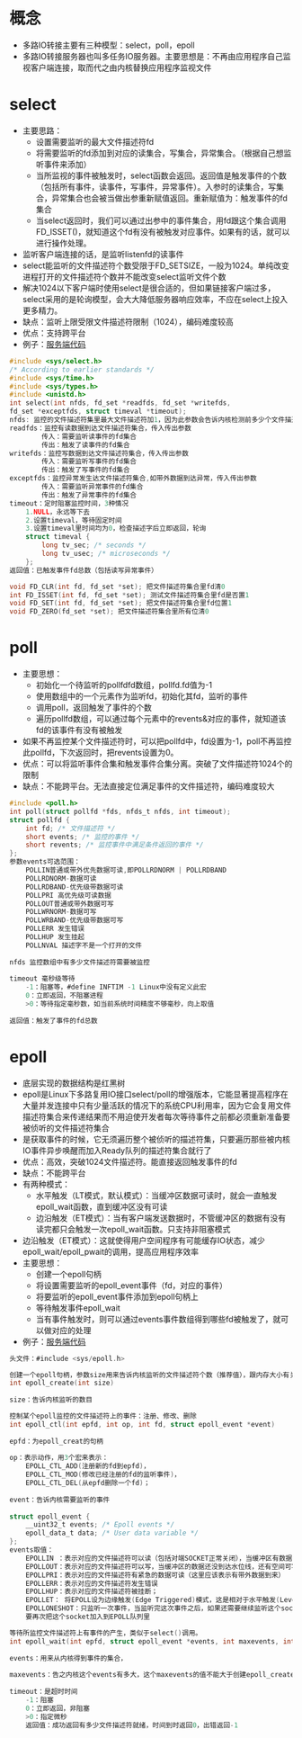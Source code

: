 # 概念

+ 多路IO转接主要有三种模型：select，poll，epoll
+ 多路IO转接服务器也叫多任务IO服务器。主要思想是：不再由应用程序自己监视客户端连接，取而代之由内核替换应用程序监视文件

# select

+ 主要思路：
  + 设置需要监听的最大文件描述符fd
  + 将需要监听的fd添加到对应的读集合，写集合，异常集合。（根据自己想监听事件来添加）
  + 当所监视的事件被触发时，select函数会返回。返回值是触发事件的个数（包括所有事件，读事件，写事件，异常事件）。入参时的读集合，写集合，异常集合也会被当做出参重新赋值返回。重新赋值为：触发事件的fd集合
  + 当select返回时，我们可以通过出参中的事件集合，用fd跟这个集合调用FD_ISSET()，就知道这个fd有没有被触发对应事件。如果有的话，就可以进行操作处理。
+ 监听客户端连接的话，是监听listenfd的读事件
+ select能监听的文件描述符个数受限于FD_SETSIZE，一般为1024。单纯改变进程打开的文件描述符个数并不能改变select监听文件个数
+ 解决1024以下客户端时使用select是很合适的，但如果链接客户端过多，select采用的是轮询模型，会大大降低服务器响应效率，不应在select上投入更多精力。
+ 缺点：监听上限受限文件描述符限制（1024），编码难度较高
+ 优点：支持跨平台
+ 例子：[服务端代码](https://github.com/594301947/knowledge/blob/master/%E7%BD%91%E7%BB%9C/code/select_server.c)

```C
#include <sys/select.h>
/* According to earlier standards */
#include <sys/time.h>
#include <sys/types.h>
#include <unistd.h>
int select(int nfds, fd_set *readfds, fd_set *writefds,
fd_set *exceptfds, struct timeval *timeout);
nfds: 监控的文件描述符集里最大文件描述符加1，因为此参数会告诉内核检测前多少个文件描述符的状态
readfds：监控有读数据到达文件描述符集合，传入传出参数
    	传入：需要监听读事件的fd集合
    	传出：触发了读事件的fd集合
writefds：监控写数据到达文件描述符集合，传入传出参数
    	传入：需要监听写事件的fd集合
    	传出：触发了写事件的fd集合
exceptfds：监控异常发生达文件描述符集合,如带外数据到达异常，传入传出参数
    	传入：需要监听异常事件的fd集合
    	传出：触发了异常事件的fd集合
timeout：定时阻塞监控时间，3种情况
    1.NULL，永远等下去
    2.设置timeval，等待固定时间
    3.设置timeval里时间均为0，检查描述字后立即返回，轮询
    struct timeval {
        long tv_sec; /* seconds */
        long tv_usec; /* microseconds */
    };
返回值：已触发事件fd总数（包括读写异常事件）
```

```C
void FD_CLR(int fd, fd_set *set); 把文件描述符集合里fd清0
int FD_ISSET(int fd, fd_set *set); 测试文件描述符集合里fd是否置1
void FD_SET(int fd, fd_set *set); 把文件描述符集合里fd位置1
void FD_ZERO(fd_set *set); 把文件描述符集合里所有位清0
```

# poll

+ 主要思想：
  + 初始化一个待监听的pollfdfd数组，pollfd.fd值为-1
  + 使用数组中的一个元素作为监听fd，初始化其fd，监听的事件
  + 调用poll，返回触发了事件的个数
  + 遍历pollfd数组，可以通过每个元素中的revents&对应的事件，就知道该fd的该事件有没有被触发
+ 如果不再监控某个文件描述符时，可以把pollfd中，fd设置为-1，poll不再监控此pollfd，下次返回时，把revents设置为0。
+ 优点：可以将监听事件合集和触发事件合集分离。突破了文件描述符1024个的限制
+ 缺点：不能跨平台。无法直接定位满足事件的文件描述符，编码难度较大

```C
#include <poll.h>
int poll(struct pollfd *fds, nfds_t nfds, int timeout);
struct pollfd {
    int fd; /* 文件描述符 */
    short events; /* 监控的事件 */
    short revents; /* 监控事件中满足条件返回的事件 */
};
参数events可选范围：
    POLLIN普通或带外优先数据可读,即POLLRDNORM | POLLRDBAND
    POLLRDNORM-数据可读
    POLLRDBAND-优先级带数据可读
    POLLPRI 高优先级可读数据
    POLLOUT普通或带外数据可写
    POLLWRNORM-数据可写
    POLLWRBAND-优先级带数据可写
    POLLERR 发生错误
    POLLHUP 发生挂起
    POLLNVAL 描述字不是一个打开的文件
    
nfds 监控数组中有多少文件描述符需要被监控
    
timeout 毫秒级等待
    -1：阻塞等，#define INFTIM -1 Linux中没有定义此宏
    0：立即返回，不阻塞进程
    >0：等待指定毫秒数，如当前系统时间精度不够毫秒，向上取值
    
返回值：触发了事件的fd总数
```

# epoll

+ 底层实现的数据结构是红黑树
+ epoll是Linux下多路复用IO接口select/poll的增强版本，它能显著提高程序在大量并发连接中只有少量活跃的情况下的系统CPU利用率，因为它会复用文件描述符集合来传递结果而不用迫使开发者每次等待事件之前都必须重新准备要被侦听的文件描述符集合
+ 是获取事件的时候，它无须遍历整个被侦听的描述符集，只要遍历那些被内核IO事件异步唤醒而加入Ready队列的描述符集合就行了
+ 优点：高效，突破1024文件描述符。能直接返回触发事件的fd
+ 缺点：不能跨平台
+ 有两种模式：
  + 水平触发（LT模式，默认模式）：当缓冲区数据可读时，就会一直触发epoll_wait函数，直到缓冲区没有可读
  + 边沿触发（ET模式）：当有客户端发送数据时，不管缓冲区的数据有没有读完都只会触发一次epoll_wait函数。只支持非阻塞模式
+ 边沿触发（ET模式）：这就使得用户空间程序有可能缓存IO状态，减少epoll_wait/epoll_pwait的调用，提高应用程序效率
+ 主要思想：
  + 创建一个epoll句柄
  + 将设置需要监听的epoll_event事件（fd，对应的事件）
  + 将要监听的epoll_event事件添加到epoll句柄上
  + 等待触发事件epoll_wait
  + 当有事件触发时，则可以通过events事件数组得到哪些fd被触发了，就可以做对应的处理
+ 例子：[服务端代码](https://github.com/594301947/knowledge/blob/master/%E7%BD%91%E7%BB%9C/code/epoll_server.c)

```C
头文件：#include <sys/epoll.h>
```

```C
创建一个epoll句柄，参数size用来告诉内核监听的文件描述符个数（推荐值），跟内存大小有关
int epoll_create(int size)
    
size：告诉内核监听的数目
```

```C
控制某个epoll监控的文件描述符上的事件：注册、修改、删除
int epoll_ctl(int epfd, int op, int fd, struct epoll_event *event)
    
epfd：为epoll_creat的句柄
    
op：表示动作，用3个宏来表示：
    EPOLL_CTL_ADD(注册新的fd到epfd)，
    EPOLL_CTL_MOD(修改已经注册的fd的监听事件)，
    EPOLL_CTL_DEL(从epfd删除一个fd)；
    
event：告诉内核需要监听的事件
    
struct epoll_event {
    __uint32_t events; /* Epoll events */
    epoll_data_t data; /* User data variable */
};
events取值：
    EPOLLIN ：表示对应的文件描述符可以读（包括对端SOCKET正常关闭），当缓冲区有数据达到水位线时会触发
    EPOLLOUT：表示对应的文件描述符可以写，当缓冲区的数据还没到达水位线，还有空间可写时
    EPOLLPRI：表示对应的文件描述符有紧急的数据可读（这里应该表示有带外数据到来）
    EPOLLERR：表示对应的文件描述符发生错误
    EPOLLHUP：表示对应的文件描述符被挂断；
    EPOLLET： 将EPOLL设为边缘触发(Edge Triggered)模式，这是相对于水平触发(Level Triggered)来说的
    EPOLLONESHOT：只监听一次事件，当监听完这次事件之后，如果还需要继续监听这个socket的话，需
    要再次把这个socket加入到EPOLL队列里
```

```C
等待所监控文件描述符上有事件的产生，类似于select()调用。
int epoll_wait(int epfd, struct epoll_event *events, int maxevents, int timeout)
    
events：用来从内核得到事件的集合，
    
maxevents：告之内核这个events有多大，这个maxevents的值不能大于创建epoll_create()时的size，
    
timeout：是超时时间
    -1：阻塞
    0：立即返回，非阻塞
    >0：指定微秒
    返回值：成功返回有多少文件描述符就绪，时间到时返回0，出错返回-1
```

